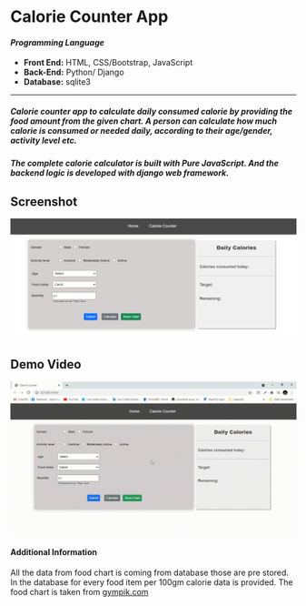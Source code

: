 # Calorie Counter App
#### ***Programming Language***
* **Front End:** HTML, CSS/Bootstrap, JavaScript
* **Back-End:** Python/ Django 
* **Database:** sqlite3
---
##### Calorie counter app to calculate daily consumed calorie by providing the food amount from the given chart. A person can calculate how much calorie is consumed or needed daily, according to their age/gender, activity level etc.  
##### The complete calorie calculator is built with Pure JavaScript. And the backend logic is developed with django web framework.

## Screenshot
![App Screenshot](/calories/static/calories/images/calorie.png)

## Demo Video
![Demo Video](/calories/static/calories/images/demo.gif)


#### Additional Information
All the data from food chart is coming from database those are pre stored. In the database for every food item per 100gm calorie data is provided. The food chart is taken from [gympik.com](https://www.gympik.com/articles/calorie-chart-indian-food-items/) 